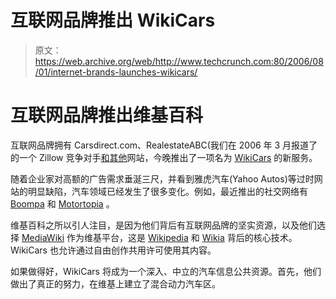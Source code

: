 # 互联网品牌推出 WikiCars 

> 原文：<https://web.archive.org/web/http://www.techcrunch.com:80/2006/08/01/internet-brands-launches-wikicars/>

# 互联网品牌推出维基百科

 [](https://web.archive.org/web/20221007155521/http://www.wikicars.org/) 互联网品牌拥有 Carsdirect.com、RealestateABC(我们在 2006 年 3 月报道了的一个 Zillow 竞争对手[和](https://web.archive.org/web/20221007155521/http://www.beta.techcrunch.com/2006/03/29/zillow-has-competition/)[其他](https://web.archive.org/web/20221007155521/http://www.internetbrands.com/ib/)网站，今晚推出了一项名为 [WikiCars](https://web.archive.org/web/20221007155521/http://www.wikicars.com/) 的新服务。

随着企业家对高额的广告需求垂涎三尺，并看到雅虎汽车(Yahoo Autos)等过时网站的明显缺陷，汽车领域已经发生了很多变化。例如，最近推出的社交网络有 [Boompa](https://web.archive.org/web/20221007155521/http://www.beta.techcrunch.com/2006/06/11/cnet-veterans-launch-boompa-myspace-for-cars/) 和 [Motortopia](https://web.archive.org/web/20221007155521/http://www.motortopia.com/) 。

维基百科之所以引人注目，是因为他们背后有互联网品牌的坚实资源，以及他们选择 [MediaWiki](https://web.archive.org/web/20221007155521/http://www.mediawiki.org/wiki/MediaWiki) 作为维基平台，这是 [Wikipedia](https://web.archive.org/web/20221007155521/http://www.beta.techcrunch.com/wikipedia) 和 [Wikia](https://web.archive.org/web/20221007155521/http://www.beta.techcrunch.com/wikia) 背后的核心技术。WikiCars 也允许通过自由创作共用许可使用其内容。

如果做得好，WikiCars 将成为一个深入、中立的汽车信息公共资源。首先，他们做出了真正的努力，在维基上建立了混合动力汽车区。